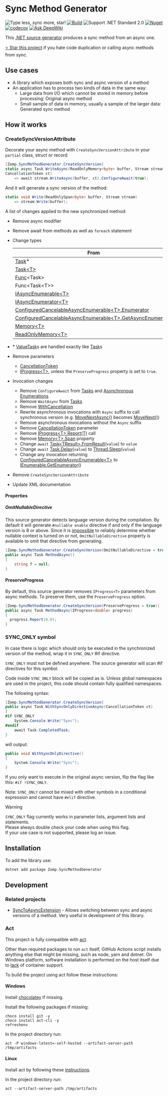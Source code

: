 # Sync Method Generator

![Type less, sync more, star!](https://img.shields.io/badge/Type_less-Sync_more-purple)
[![Build](https://github.com/zompinc/sync-method-generator/actions/workflows/build.yml/badge.svg)](https://github.com/zompinc/sync-method-generator/actions/workflows/build.yml)
![Support .NET Standard 2.0](https://img.shields.io/badge/dotnet%20version-.NET%20Standard%202.0-blue)
[![Nuget](https://img.shields.io/nuget/v/Zomp.SyncMethodGenerator)](https://www.nuget.org/packages/Zomp.SyncMethodGenerator)
[![codecov](https://codecov.io/gh/zompinc/sync-method-generator/branch/master/graph/badge.svg)](https://codecov.io/gh/zompinc/sync-method-generator)
[![Ask DeepWiki](https://deepwiki.com/badge.svg)](https://deepwiki.com/zompinc/sync-method-generator)

This [.NET source generator](https://learn.microsoft.com/en-us/dotnet/csharp/roslyn-sdk/source-generators-overview) produces a sync method from an async one.

[⭐ Star this project](https://github.com/zompinc/sync-method-generator/stargazers) if you hate code duplication or calling async methods from sync.

## Use cases

- A library which exposes both sync and async version of a method
- An application has to process two kinds of data in the same way:
  - Large data from I/O which cannot be stored in memory before processing: Original async method
  - Small sample of data in memory, usually a sample of the larger data: Generated sync method

## How it works

### CreateSyncVersionAttribute

Decorate your async method with `CreateSyncVersionAttribute` in your `partial` class, struct or record

```cs
[Zomp.SyncMethodGenerator.CreateSyncVersion]
static async Task WriteAsync(ReadOnlyMemory<byte> buffer, Stream stream, 
CancellationToken ct)
    => await stream.WriteAsync(buffer, ct).ConfigureAwait(true);
```

And it will generate a sync version of the method:

```cs
static void Write(ReadOnlySpan<byte> buffer, Stream stream)
    => stream.Write(buffer);
```

A list of changes applied to the new synchronized method:

- Remove async modifier
- Remove await from methods as well as `foreach` statement
- Change types

  | From                                                                                                                                                                                                | To                                                                                                                                   |
  | --------------------------------------------------------------------------------------------------------------------------------------------------------------------------------------------------- | ------------------------------------------------------------------------------------------------------------------------------------ |
  | [Task](https://learn.microsoft.com/en-us/dotnet/api/system.threading.tasks.task)*                                                                                                                   | void                                                                                                                                 |
  | [Task\<T>](https://learn.microsoft.com/en-us/dotnet/api/system.threading.tasks.task-1)                                                                                                              | T                                                                                                                                    |
  | [Func](https://learn.microsoft.com/en-us/dotnet/api/system.func-1)\<Task>                                                                                                                           | [Action](https://learn.microsoft.com/en-us/dotnet/api/system.action)                                                                 |
  | Func\<Task\<T>>                                                                                                                                                                                     | Func\<T>                                                                                                                             |
  | [IAsyncEnumerable\<T>](https://learn.microsoft.com/en-us/dotnet/api/system.collections.generic.iasyncenumerable-1)                                                                                  | [IEnumerable\<T>](https://learn.microsoft.com/en-us/dotnet/api/system.collections.generic.ienumerable-1)                             |
  | [IAsyncEnumerator\<T>](https://learn.microsoft.com/en-us/dotnet/api/system.collections.generic.iasyncenumerator-1)                                                                                  | [IEnumerator\<T>](https://learn.microsoft.com/en-us/dotnet/api/system.collections.generic.ienumerator-1)                             |
  | [ConfiguredCancelableAsyncEnumerable\<T>.Enumerator](https://learn.microsoft.com/en-us/dotnet/api/system.runtime.compilerservices.configuredcancelableasyncenumerable-1.enumerator)                 | [IEnumerator\<T>](https://learn.microsoft.com/en-us/dotnet/api/system.collections.generic.ienumerator-1)                             |
  | [ConfiguredCancelableAsyncEnumerable\<T>.GetAsyncEnumerator](https://learn.microsoft.com/en-us/dotnet/api/system.runtime.compilerservices.configuredcancelableasyncenumerable-1.getasyncenumerator) | [IEnumerable\<T>.GetEnumerator](https://learn.microsoft.com/en-us/dotnet/api/system.collections.generic.ienumerable-1.getenumerator) |
  | [Memory\<T>](https://learn.microsoft.com/en-us/dotnet/api/system.memory-1)                                                                                                                          | [Span\<T>](https://learn.microsoft.com/en-us/dotnet/api/system.span-1)                                                               |
  | [ReadOnlyMemory\<T>](https://learn.microsoft.com/en-us/dotnet/api/system.readonlymemory-1)                                                                                                          | [ReadOnlySpan\<T>](https://learn.microsoft.com/en-us/dotnet/api/system.readonlyspan-1)                                               |
- \* [ValueTask](https://learn.microsoft.com/en-us/dotnet/api/system.threading.tasks.valuetask)s are handled exactly like [Task](https://learn.microsoft.com/en-us/dotnet/api/system.threading.tasks.task)s
- Remove parameters
  - [CancellationToken](https://learn.microsoft.com/en-us/dotnet/api/system.threading.cancellationtoken)
  - [IProgress\<T>](https://learn.microsoft.com/en-us/dotnet/api/system.iprogress-1), unless the `PreserveProgress` property is set to `true`.
- Invocation changes
  - Remove `ConfigureAwait` from [Tasks](https://learn.microsoft.com/en-us/dotnet/api/system.threading.tasks.task.configureawait) and [Asynchronous Enumerations](https://learn.microsoft.com/en-us/dotnet/api/system.threading.tasks.taskasyncenumerableextensions.configureawait)
  - Remove `WaitAsync` from [Tasks](https://learn.microsoft.com/en-us/dotnet/api/system.threading.tasks.task.waitasync)
  - Remove [WithCancellation](https://learn.microsoft.com/en-us/dotnet/api/system.threading.tasks.taskasyncenumerableextensions.withcancellation)
  - Rewrite asynchronous invocations with `Async` suffix to call synchronous version (e.g. [MoveNextAsync()](https://learn.microsoft.com/en-us/dotnet/api/system.collections.generic.iasyncenumerator-1.movenextasync) becomes [MoveNext()](https://learn.microsoft.com/en-us/dotnet/api/system.collections.ienumerator.movenext))
  - Remove asynchronous invocations without the `Async` suffix
  - Remove [CancellationToken](https://learn.microsoft.com/en-us/dotnet/api/system.threading.cancellationtoken) parameter
  - Remove [IProgress\<T>.Report(T)](https://learn.microsoft.com/en-us/dotnet/api/system.iprogress-1.report) call
  - Remove [Memory\<T>.Span](https://learn.microsoft.com/en-us/dotnet/api/system.memory-1.span) property
  - Change `await` [Task\<TResult>.FromResult](https://learn.microsoft.com/en-us/dotnet/api/system.threading.tasks.task.fromresult)(`value`) to `value`
  - Change `await` [Task.Delay](https://learn.microsoft.com/en-us/dotnet/api/system.threading.tasks.task.delay)(`value`) to [Thread.Sleep](https://learn.microsoft.com/en-us/dotnet/api/system.threading.thread.sleep)(`value`)
  - Change any invocation returning [ConfiguredCancelableAsyncEnumerable\<T>](https://learn.microsoft.com/en-us/dotnet/api/system.runtime.compilerservices.configuredcancelableasyncenumerable-1) to [IEnumerable.GetEnumerator](https://learn.microsoft.com/en-us/dotnet/api/system.collections.ienumerable.getenumerator)()
- Remove `CreateSyncVersionAttribute`
- Update XML documentation

#### Properties

##### OmitNullableDirective

This source generator detects language version during the compilation. By default it will generate `#nullable enable` directive if and only if the language version is 8 or above. Since it is [impossible](https://github.com/dotnet/roslyn/issues/49555) to reliably determine whether nullable context is turned on or not, `OmitNullableDirective` property is available to omit that directive from generating.

```cs
[Zomp.SyncMethodGenerator.CreateSyncVersion(OmitNullableDirective = true)]
public async Task MethodAsync()
{
    string f = null;
}
```

#### PreserveProgress

By default, this source generator removes `IProgress<T>` parameters from async methods. To preserve them, use the `PreserveProgress` option.

```cs
[Zomp.SyncMethodGenerator.CreateSyncVersion(PreserveProgress = true)]
public async Task MethodAsync(IProgress<double> progress)
{
  progress.Report(0.0);
}
```

### SYNC_ONLY symbol

In case there is logic which should only be executed in the synchronized version of the method, wrap it in `SYNC_ONLY` #if directive.

`SYNC_ONLY` must not be defined anywhere. The source generator will scan #if directives for this symbol.

Code inside `SYNC_ONLY` block will be copied as is. Unless global namespaces are used in the project, this code should contain fully qualified namespaces.

The following syntax:

```cs
[Zomp.SyncMethodGenerator.CreateSyncVersion]
public async Task WithSyncOnlyDirectiveAsync(CancellationToken ct)
{
#if SYNC_ONLY
    System.Console.Write("Sync");
#endif
    await Task.CompletedTask;
}
```

will output:

```cs
public void WithSyncOnlyDirective()
{
    System.Console.Write("Sync");
}
```

If you only want to execute in the original async version, flip the flag like this: `#if !SYNC_ONLY`.

Note: `SYNC_ONLY` cannot be mixed with other symbols in a conditional expression and cannot have `#elif` directive.

> [!WARNING]  
> `SYNC_ONLY` flag currently works in parameter lists, argument lists and statements.  
> Please always double check your code when using this flag.  
> If your use case is not supported, please log an issue.

## Installation

To add the library use:

```sh
dotnet add package Zomp.SyncMethodGenerator
```

## Development

### Related projects

- [SyncToAsyncExtension](https://marketplace.visualstudio.com/items?itemName=lsoft.SyncToAsyncExtension) - Allows switching between sync and async versions of a method. Very useful in development of this library.

### Act

This project is fully compatible with [act](https://github.com/nektos/act).

Other than required packages to run `act` itself, GitHub Actions script installs anything else that might be missing, such as node, yarn and dotnet. On Windows platform, software installation is performed on the host itself due to [lack](https://github.com/nektos/act/issues/1608) of container support.

To build the project using act follow these instructions:

#### Windows

Install [chocolatey](https://chocolatey.org/install) if missing.

Install the following packages if missing:

```pwsh
choco install git -y
choco install act-cli -y
refreshenv
```

In the project directory run:

```pwsh
act -P windows-latest=-self-hosted --artifact-server-path /tmp/artifacts
```

#### Linux

Install act by following these [instructions](https://lindevs.com/install-act-on-ubuntu).

In the project directory run:

```pwsh
act --artifact-server-path /tmp/artifacts
```
